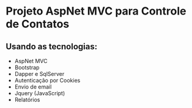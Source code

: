 # Projeto AspNet MVC para Controle de Contatos

## Usando as tecnologias:

* AspNet MVC
* Bootstrap
* Dapper e SqlServer
* Autenticação por Cookies
* Envio de email
* Jquery (JavaScript)
* Relatórios
